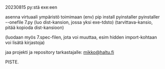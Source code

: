20230815
py:stä exe:een

asenna virtuaali ympäristö toimimaan (env)
pip install pyinstaller
pyinstaller --onefile 7.py
(luo dist-kansion, jossa yksi exe-tdsto)
(tarvittava-kansio, pitää kopioda dist-kansioon)

(luodaan myös 7.spec-filen, jota voi muuttaa, esim hidden import-kohtaan voi lisätä kirjastoja)

jaa projekti ja repository tarkastajalle: mikko@haltu.fi

PISTE.


